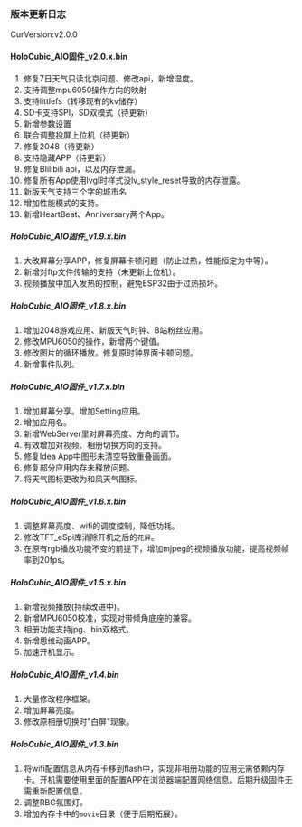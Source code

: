 ### 版本更新日志
CurVersion:v2.0.0

#### HoloCubic_AIO固件_v2.0.x.bin
1. 修复7日天气只读北京问题、修改api，新增湿度。
2. 支持调整mpu6050操作方向的映射
3. 支持littlefs（转移现有的kv储存）
4. SD卡支持SPI，SD双模式（待更新）
5. 新增参数设置
6. 联合调整投屏上位机（待更新）
7. 修复2048（待更新）
8. 支持隐藏APP（待更新）
9. 修复BIilibili api，以及内存泄漏。
10. 修复所有App使用lvgl时样式没lv_style_reset导致的内存泄露。
11. 新版天气支持三个字的城市名
12. 增加性能模式的支持。
13. 新增HeartBeat、Anniversary两个App。

##### HoloCubic_AIO固件_v1.9.x.bin
1. 大改屏幕分享APP，修复屏幕卡顿问题（防止过热，性能恒定为中等）。
2. 新增对ftp文件传输的支持（未更新上位机）。
3. 视频播放中加入发热的控制，避免ESP32由于过热损坏。

##### HoloCubic_AIO固件_v1.8.x.bin
1. 增加2048游戏应用、新版天气时钟、B站粉丝应用。
2. 修改MPU6050的操作，新增两个键值。
3. 修改图片的循环播放。修复原时钟界面卡顿问题。
4. 新增事件队列。

##### HoloCubic_AIO固件_v1.7.x.bin
1. 增加屏幕分享。增加Setting应用。
2. 增加应用名。
3. 新增WebServer里对屏幕亮度、方向的调节。
4. 有效增加对视频、相册切换方向的支持。
5. 修复Idea App中图形未清空导致重叠画面。
6. 修复部分应用内存未释放问题。
7. 将天气图标更改为和风天气图标。

##### HoloCubic_AIO固件_v1.6.x.bin
1. 调整屏幕亮度、wifi的调度控制，降低功耗。
2. 修改TFT_eSpi库消除开机之后的`花屏`。
3. 在原有rgb播放功能不变的前提下，增加mjpeg的视频播放功能，提高视频帧率到20fps。

##### HoloCubic_AIO固件_v1.5.x.bin
1. 新增视频播放(持续改进中)。
2. 新增MPU6050校准，实现对带倾角底座的兼容。
3. 相册功能支持jpg、bin双格式。
4. 新增思维动画APP。
5. 加速开机显示。

##### HoloCubic_AIO固件_v1.4.bin
1. 大量修改程序框架。
2. 增加屏幕亮度。
3. 修改原相册切换时"白屏"现象。

##### HoloCubic_AIO固件_v1.3.bin
1. 将wifi配置信息从内存卡移到flash中，实现非相册功能的应用无需依赖内存卡。开机需要使用里面的配置APP在浏览器端配置网络信息。后期升级固件无需重新配置信息。
2. 调整RBG氛围灯。
3. 增加内存卡中的`movie`目录（便于后期拓展）。